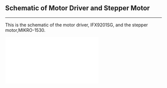 ## Schematic of Motor Driver and Stepper Motor
-----------------------------------------------
This is the schematic of the motor driver, IFX9201SG, and the stepper motor,MIKRO-1530. 


![Schematic](./MOTODRV.pdf) 
